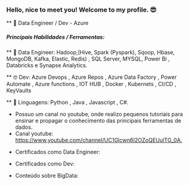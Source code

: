 ### Hello, nice to meet you! Welcome to my profile. 😎


** 🚀 Data Engineer / Dev - Azure

##### Principais Habilidades / Ferramentas:

** 👷 Data Engineer: Hadoop,(Hive, Spark (Pyspark), Sqoop, Hbase, MongoDB, Kafka, Elastic, Redis) , SQL Server, MYSQL, Power Bi , Databricks e Synapse Analytics.

** 🤓 Dev: Azure Devops , Azure Repos , Azure Data Factory , Power Automate , Azure functions , IOT HUB , Docker , Kubernets , CI/CD , KeyVaults 

** 📢 Linguagens: Python , Java , Javascript , C#.

* Possuo um canal no youtube, onde realizo pequenos tutoriais para ensinar e propagar o conhecimento das principais ferramentas de dados.
* Canal youtube: <https://www.youtube.com/channel/UC1Glcwn6I2OZoQEUulTG_0A.> 

- Certificados como Data Engineer: <link do repositorio>
- Certificados como Dev: <link Do repositorio>

- Conteúdo sobre BigData: <link do repositorio> 
 


